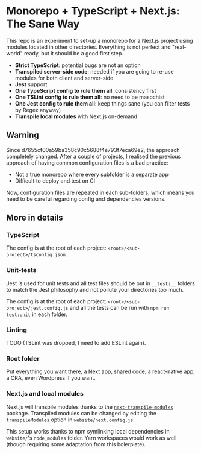 # Monorepo + TypeScript + Next.js: The Sane Way

This repo is an experiment to set-up a monorepo for a Next.js project using modules located in other directories. Everything is not perfect and "real-world" ready, but it should be a good first step.

- **Strict TypeScript**: potential bugs are not an option
- **Transpiled server-side code**: needed if you are going to re-use modules for both client and server-side
- **Jest** support
- **One TypeScript config to rule them all**: consistency first
- **One TSLint config to rule them all**: no need to be masochist
- **One Jest config to rule them all**: keep things sane (you can filter tests by Regex anyway)
- **Transpile local modules** with Next.js on-demand

## Warning

Since d7655cf00a59ba358c90c5688f4e793f7eca69e2, the approach completely changed. After a couple of projects, I realised the previous approach of having common configuration files is a bad practice:

- Not a true monorepo where every subfolder is a separate app
- Difficult to deploy and test on CI

Now, configuration files are repeated in each sub-folders, which means you need to be careful regarding config and dependencies versions.

## More in details

### TypeScript

The config is at the root of each project: `<root>/<sub-project>/tsconfig.json`.

### Unit-tests

Jest is used for unit tests and all test files should be put in `__tests__` folders to match the Jest philosophy and not pollute your directories too much.

The config is at the root of each project: `<root>/<sub-project>/jest.config.js` and all the tests can be run with `npm run test:unit` in each folder.

### Linting

TODO (TSLint was dropped, I need to add ESLint again).

### Root folder

Put everything you want there, a Next app, shared code, a react-native app, a CRA, even Wordpress if you want.

### Next.js and local modules

Next.js will transpile modules thanks to the [`next-transpile-modules`](https://github.com/martpie/next-transpile-modules) package. Transpiled modules can be changed by editing the `transpileModules` option in `website/next.config.js`.

This setup works thanks to npm symlinking local dependencies in `website/`'s `node_modules` folder. Yarn workspaces would work as well (though requiring some adaptation from this bolerplate).
